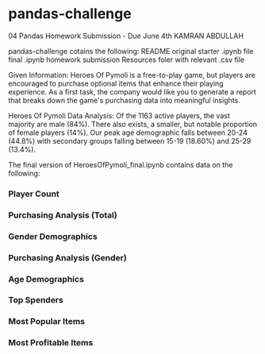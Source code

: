 # pandas-challenge
04 Pandas Homework Submission - Due June 4th
KAMRAN ABDULLAH

pandas-challenge cotains the following:
README
original starter .ipynb file
final .ipynb homework submission
Resources foler with relevant .csv file

Given Information:
Heroes Of Pymoli is a free-to-play game, but players are encouraged to purchase optional items that enhance their playing experience. As a first task, the company would like you to generate a report that breaks down the game's purchasing data into meaningful insights.

Heroes Of Pymoli Data Analysis:
Of the 1163 active players, the vast majority are male (84%). There also exists, a smaller, but notable proportion of female players (14%).
Our peak age demographic falls between 20-24 (44.8%) with secondary groups falling between 15-19 (18.60%) and 25-29 (13.4%).


The final version of HeroesOfPymoli_final.ipynb contains data on the following:
### Player Count
### Purchasing Analysis (Total)
### Gender Demographics
### Purchasing Analysis (Gender)
### Age Demographics
### Top Spenders
### Most Popular Items
### Most Profitable Items
